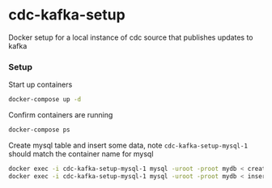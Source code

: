 # cdc-kafka-setup

Docker setup for a local instance of cdc source that publishes updates to kafka

### Setup

Start up containers

```bash
docker-compose up -d
```

Confirm containers are running

```bash
docker-compose ps
```

Create mysql table and insert some data, note `cdc-kafka-setup-mysql-1` should match the container name for mysql

```bash
docker exec -i cdc-kafka-setup-mysql-1 mysql -uroot -proot mydb < create_table.sql
docker exec -i cdc-kafka-setup-mysql-1 mysql -uroot -proot mydb < insert_data.sql
```
